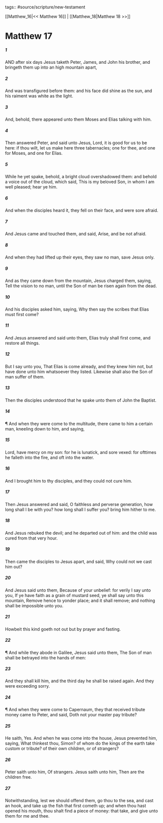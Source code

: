 tags:: #source/scripture/new-testament

[[Matthew_16|<< Matthew 16]] | [[Matthew_18|Matthew 18 >>]]

# Matthew 17

##### 1

AND after six days Jesus taketh Peter, James, and John his brother, and bringeth them up into an high mountain apart,

##### 2

And was transfigured before them: and his face did shine as the sun, and his raiment was white as the light.

##### 3

And, behold, there appeared unto them Moses and Elias talking with him.

##### 4

Then answered Peter, and said unto Jesus, Lord, it is good for us to be here: if thou wilt, let us make here three tabernacles; one for thee, and one for Moses, and one for Elias.

##### 5

While he yet spake, behold, a bright cloud overshadowed them: and behold a voice out of the cloud, which said, This is my beloved Son, in whom I am well pleased; hear ye him.

##### 6

And when the disciples heard it, they fell on their face, and were sore afraid.

##### 7

And Jesus came and touched them, and said, Arise, and be not afraid.

##### 8

And when they had lifted up their eyes, they saw no man, save Jesus only.

##### 9

And as they came down from the mountain, Jesus charged them, saying, Tell the vision to no man, until the Son of man be risen again from the dead.

##### 10

And his disciples asked him, saying, Why then say the scribes that Elias must first come?

##### 11

And Jesus answered and said unto them, Elias truly shall first come, and restore all things.

##### 12

But I say unto you, That Elias is come already, and they knew him not, but have done unto him whatsoever they listed. Likewise shall also the Son of man suffer of them.

##### 13

Then the disciples understood that he spake unto them of John the Baptist.

##### 14

¶ And when they were come to the multitude, there came to him a certain man, kneeling down to him, and saying,

##### 15

Lord, have mercy on my son: for he is lunatick, and sore vexed: for ofttimes he falleth into the fire, and oft into the water.

##### 16

And I brought him to thy disciples, and they could not cure him.

##### 17

Then Jesus answered and said, O faithless and perverse generation, how long shall I be with you? how long shall I suffer you? bring him hither to me.

##### 18

And Jesus rebuked the devil; and he departed out of him: and the child was cured from that very hour.

##### 19

Then came the disciples to Jesus apart, and said, Why could not we cast him out?

##### 20

And Jesus said unto them, Because of your unbelief: for verily I say unto you, If ye have faith as a grain of mustard seed, ye shall say unto this mountain, Remove hence to yonder place; and it shall remove; and nothing shall be impossible unto you.

##### 21

Howbeit this kind goeth not out but by prayer and fasting.

##### 22

¶ And while they abode in Galilee, Jesus said unto them, The Son of man shall be betrayed into the hands of men:

##### 23

And they shall kill him, and the third day he shall be raised again. And they were exceeding sorry.

##### 24

¶ And when they were come to Capernaum, they that received tribute money came to Peter, and said, Doth not your master pay tribute?

##### 25

He saith, Yes. And when he was come into the house, Jesus prevented him, saying, What thinkest thou, Simon? of whom do the kings of the earth take custom or tribute? of their own children, or of strangers?

##### 26

Peter saith unto him, Of strangers. Jesus saith unto him, Then are the children free.

##### 27

Notwithstanding, lest we should offend them, go thou to the sea, and cast an hook, and take up the fish that first cometh up; and when thou hast opened his mouth, thou shalt find a piece of money: that take, and give unto them for me and thee.
